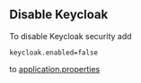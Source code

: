 ## Disable Keycloak

To disable Keycloak security add 

`keycloak.enabled=false`

to [application.properties](src/main/resources/application.properties)

